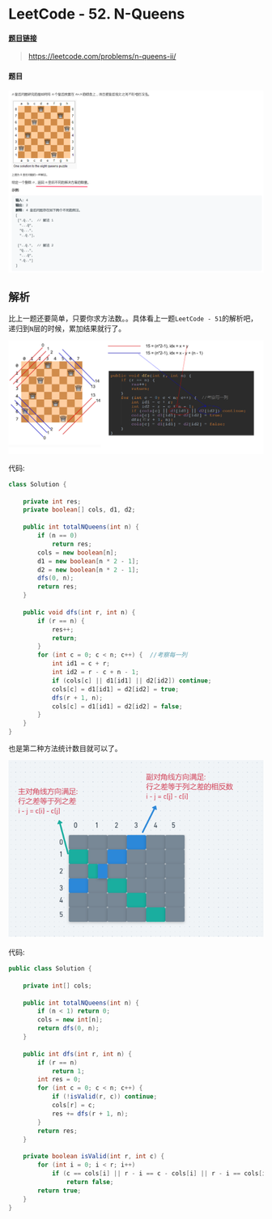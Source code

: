 # LeetCode - 52. N-Queens

#### [题目链接](https://leetcode.com/problems/n-queens-ii/)

> https://leetcode.com/problems/n-queens-ii/

#### 题目

![52_t.png](images/52_t.png)

## 解析

比上一题还要简单，只要你求方法数。。具体看上一题`LeetCode - 51`的解析吧，递归到`N`层的时候，累加结果就行了。

![51_ss3.png](images/51_ss3.png)

代码: 

```java
class Solution {

    private int res;
    private boolean[] cols, d1, d2;

    public int totalNQueens(int n) {
        if (n == 0)
            return res;
        cols = new boolean[n];
        d1 = new boolean[n * 2 - 1];
        d2 = new boolean[n * 2 - 1];
        dfs(0, n);
        return res;
    }

    public void dfs(int r, int n) {
        if (r == n) {
            res++;
            return;
        }
        for (int c = 0; c < n; c++) {  //考察每一列
            int id1 = c + r;
            int id2 = r - c + n - 1;
            if (cols[c] || d1[id1] || d2[id2]) continue;
            cols[c] = d1[id1] = d2[id2] = true;
            dfs(r + 1, n);
            cols[c] = d1[id1] = d2[id2] = false;
        }
    }
}
```

也是第二种方法统计数目就可以了。

<div align="center"><img src="images/51_ss.png"></div><br>
代码:

```java
public class Solution {

    private int[] cols;

    public int totalNQueens(int n) {
        if (n < 1) return 0;
        cols = new int[n];
        return dfs(0, n);
    }

    public int dfs(int r, int n) {
        if (r == n)
            return 1;
        int res = 0;
        for (int c = 0; c < n; c++) {
            if (!isValid(r, c)) continue;
            cols[r] = c;
            res += dfs(r + 1, n);
        }
        return res;
    }

    private boolean isValid(int r, int c) {
        for (int i = 0; i < r; i++)
            if (c == cols[i] || r - i == c - cols[i] || r - i == cols[i] - c)
                return false;
        return true;
    }
}
```


